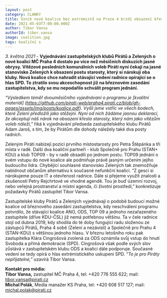 ```yaml
---
layout: post
category: CLANKY
title: Vznik nové koalice bez extremistů na Praze 4 brzdí obsazení křesla starosty
date: 2021-05-03T7:00:00.000Z
author: Tibor Vansa
authorId: tibor.vansa
image: coalition.jpg
tags: koaliční s
---
```


*3. května 2021* - **Vyjednávání zastupitelských klubů Pirátů a Zelených o nové koalici MČ Praha 4 dostalo po více než měsíčních diskuzích jasné obrysy. Vítězové posledních komunálních voleb Piráti nyní čekají na jasné stanovisko Zelených k obsazení postu starosty, který si nárokují oba kluby. Nová koalice chce nahradit stávající vedení radnice opírající se o hlas SPD. To ztratilo svou akceschopnost již na březnovém zasedání zastupitelstva, kdy se mu nepodařilo schválit program jednání.**

*“Výsledkem téměř dvouměsíčního vyjednávaní o programu je [kvalitní materiál] (https://github.com/pirati-web/praha4.pirati.cz/blob/gh-pages/assets/img/posts/koalice.pdf). Vyšli jsme vstříc ve všech bodech, které Zelení předložili jako stěžejní. Nyní od nich žádáme jasnou deklaraci, že akceptují náš nárok na obsazení křesla starosty, který nám jako vítězům voleb náleží,”* říká k vyjednávání předseda zastupitelského klubu Pirátů Adam Jaroš, s tím, že by Pirátům dle dohody náležely také dva posty radních.

Zeleným Piráti nabízejí pozici prvního místostarosty pro Petra Štěpánka a tři místa v radě. Další dva koaliční partneři - klub Společně pro Prahu (STAN+ KDU) a klub TOP09 - by v radě obsadili po jednom postu. TOP09 jednání o svém vstupu do nové koalice ale podmiňuje právě jasným určením jejího budoucího lídra. Chybějící souhlasné stanovisko Zelených tak znemožňuje nabídnout občanům alternativu k současné nefunkční koalici.
“Z gescí si nárokujeme pouze IT a otevřenost radnice. Dále si přejeme využít znalosti a zkušenosti Petry Rejchrtové ve vhodné agendě. Tou je buď územní rozvoj, nebo veřejná prostranství a místní agenda, či životní prostředí,” konkretizuje požadavky Pirátů zastupitel Tibor Vansa.

Zastupitelské kluby Pirátů a Zelených vyjednávají o podobě budoucí možné koalice od březnového zasedání zastupitelstva, kdy neschválení programu potvrdilo, že stávající koalice ANO, ODS, TOP 09 a jednoho nezařazeného zastupitele (dříve KDU-ČSL) již nemá potřebnou většinu. 
Ta v čele radnice stojí od dubna 2019, kdy shodila do té doby fungující radu složenou ze zástupců Pirátů, Praha 4 sobě (Zelení a nezávislí) a Společně pro Prahu 4 (STAN-KDU) s většinou jednoho hlasu. V březnu letošního roku pak zastupitelka Klára Cingrošová zvolená za ODS oznámila svůj vstup do hnutí Svoboda a přímá demokracie (SPD). Cingrošová však podle svých slov zůstává v zastupitelském klubu ODS a koalici dále podporuje. Současné vedení se tedy opírá o hlas extrémistického uskupení SPD. *“To je pro Piráty nepřijatelné,”* uzavírá Tibor Vansa.


**Kontakt pro média:**<br>
**Tibor Vansa,** zastupitel MČ Praha 4, tel: +420 776 555 622; mail: tibor.vansa@pirati.cz<br>
**Michal Polák**, Media manažer KS Praha, tel: +420 608 517 127; mail: michal.polak@pirati.cz<br>
